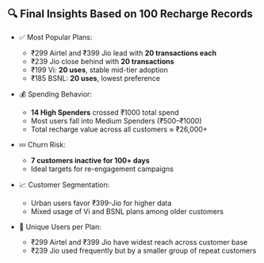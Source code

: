 ## 🔍 Final Insights Based on 100 Recharge Records

- ✅ Most Popular Plans:
  - ₹299 Airtel and ₹399 Jio lead with **20 transactions each**
  - ₹239 Jio close behind with **20 transactions**
  - ₹199 Vi: **20 uses**, stable mid-tier adoption
  - ₹185 BSNL: **20 uses**, lowest preference

- 💰 Spending Behavior:
  - **14 High Spenders** crossed ₹1000 total spend
  - Most users fall into Medium Spenders (₹500–₹1000)
  - Total recharge value across all customers ≈ ₹26,000+

- 💤 Churn Risk:
  - **7 customers inactive for 100+ days**
  - Ideal targets for re-engagement campaigns

- 📈 Customer Segmentation:
  - Urban users favor ₹399-Jio for higher data
  - Mixed usage of Vi and BSNL plans among older customers

- 🧮 Unique Users per Plan:
  - ₹299 Airtel and ₹399 Jio have widest reach across customer base
  - ₹239 Jio used frequently but by a smaller group of repeat customers
